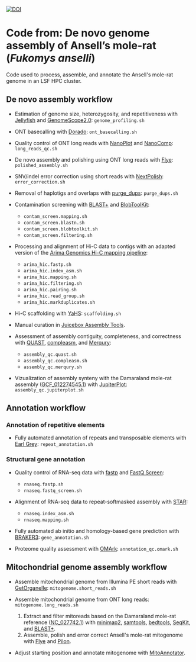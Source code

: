 [![DOI](https://zenodo.org/badge/DOI/10.5281/zenodo.15489638.svg)](https://doi.org/10.5281/zenodo.15489638)

# Code from: De novo genome assembly of Ansell’s mole-rat (*Fukomys anselli*)

Code used to process, assemble, and annotate the Ansell's mole-rat genome in an LSF HPC cluster.

## De novo assembly workflow

- Estimation of genome size, heterozygosity, and repetitiveness with [Jellyfish](https://github.com/gmarcais/Jellyfish) and [GenomeScope2.0](https://github.com/tbenavi1/genomescope2.0): `genome_profiling.sh`

- ONT basecalling with [Dorado](https://github.com/nanoporetech/dorado/): `ont_basecalling.sh`

- Quality control of ONT long reads with [NanoPlot](https://github.com/wdecoster/NanoPlot) and [NanoComp](https://github.com/wdecoster/nanocomp): `long_reads_qc.sh`

- De novo assembly and polishing using ONT long reads with [Flye](https://github.com/mikolmogorov/Flye): `polished_assembly.sh`

- SNV/indel error correction using short reads with [NextPolish](https://github.com/Nextomics/NextPolish): `error_correction.sh`

- Removal of haplotigs and overlaps with [purge_dups](https://github.com/dfguan/purge_dups): `purge_dups.sh`

- Contamination screening with [BLAST+](https://blast.ncbi.nlm.nih.gov/doc/blast-help/downloadblastdata.html) and [BlobToolKit](https://github.com/genomehubs/blobtoolkit):

  - `contam_screen.mapping.sh`
  - `contam_screen.blastn.sh`
  - `contam_screen.blobtoolkit.sh`
  - `contam_screen.filtering.sh`

- Processing and alignment of Hi-C data to contigs with an adapted version of the [Arima Genomics Hi-C mapping pipeline](https://github.com/ArimaGenomics/mapping_pipeline):

  - `arima_hic.fastp.sh`
  - `arima_hic.index_asm.sh`
  - `arima_hic.mapping.sh`
  - `arima_hic.filtering.sh`
  - `arima_hic.pairing.sh`
  - `arima_hic.read_group.sh`
  - `arima_hic.markduplicates.sh`

- Hi-C scaffolding with [YaHS](https://github.com/c-zhou/yahs): `scaffolding.sh`

- Manual curation in [Juicebox Assembly Tools](https://github.com/aidenlab/Juicebox).

- Assessment of assembly contiguity, completeness, and correctness with [QUAST](https://github.com/ablab/quast), [compleasm](https://github.com/huangnengCSU/compleasm), and [Merqury](https://github.com/marbl/merqury):

  - `assembly_qc.quast.sh`
  - `assembly_qc.compleasm.sh`
  - `assembly_qc.merqury.sh`

- Vizualization of assembly synteny with the Damaraland mole-rat assembly ([GCF_012274545.1](https://www.ncbi.nlm.nih.gov/datasets/genome/GCF_012274545.1/)) with [JupiterPlot](https://github.com/JustinChu/JupiterPlot): `assembly_qc.jupiterplot.sh`

## Annotation workflow

### Annotation of repetitive elements

- Fully automated annotation of repeats and transposable elements with [Earl Grey](https://github.com/TobyBaril/EarlGrey): `repeat_annotation.sh`

### Structural gene annotation

- Quality control of RNA-seq data with [fastp](https://github.com/OpenGene/fastp) and [FastQ Screen](https://www.bioinformatics.babraham.ac.uk/projects/fastq_screen/):

  - `rnaseq.fastp.sh`
  - `rnaseq.fastq_screen.sh`

- Alignment of RNA-seq data to repeat-softmasked assembly with [STAR](https://github.com/alexdobin/STAR):

  - `rnaseq.index_asm.sh`
  - `rnaseq.mapping.sh`

- Fully automated ab initio and homology-based gene prediction with [BRAKER3](https://github.com/Gaius-Augustus/BRAKER): `gene_annotation.sh`

- Proteome quality assessment with [OMArk](https://github.com/DessimozLab/OMArk): `annotation_qc.omark.sh`

## Mitochondrial genome assembly workflow

- Assemble mitochondrial genome from Illumina PE short reads with [GetOrganelle](https://github.com/Kinggerm/GetOrganelle): `mitogenome.short_reads.sh`

- Assemble mitochondrial genome from ONT long reads: `mitogenome.long_reads.sh`

  1. Extract and filter mitoreads based on the Damaraland mole-rat reference ([NC_027742.1](https://www.ncbi.nlm.nih.gov/nuccore/NC_027742.1)) with [minimap2](https://github.com/lh3/minimap2), [samtools](https://github.com/samtools/samtools), [bedtools](https://bedtools.readthedocs.io/en/latest/index.html), [SeqKit](https://bioinf.shenwei.me/seqkit/), and [BLAST+](https://blast.ncbi.nlm.nih.gov/doc/blast-help/downloadblastdata.html).
  2. Assemble, polish and error correct Ansell's mole-rat mitogenome with [Flye](https://github.com/mikolmogorov/Flye) and [Pilon](https://github.com/broadinstitute/pilon).

- Adjust starting position and annotate mitogenome with [MitoAnnotator](https://mitofish.aori.u-tokyo.ac.jp/annotation/input/).
